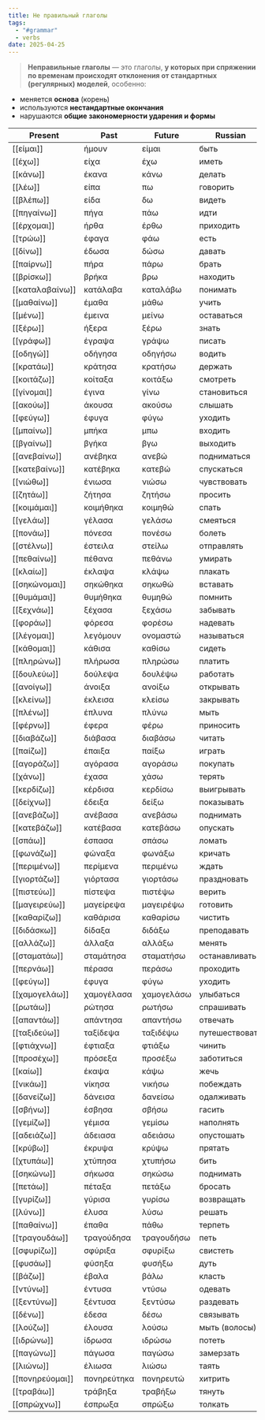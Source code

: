 ```yaml
---
title: Не правильный глаголы
tags:
  - "#grammar"
  - verbs
date: 2025-04-25
---
```

> **Неправильные глаголы** — это глаголы, **у которых при спряжении по временам происходят отклонения от стандартных (регулярных) моделей**, особенно:

- меняется **основа** (корень)
- используются **нестандартные окончания**
- нарушаются **общие закономерности ударения и формы**

| **Present** | **Past**    | **Future** | **Russian**    | **English** |
| ----------- | ----------- | ---------- | -------------- | ----------- |
| [[είμαι]]       | ήμουν       | είμαι      | быть           | be          |
| [[έχω]]         | είχα        | έχω        | иметь          | have        |
| [[κάνω]]        | έκανα       | κάνω       | делать         | do          |
| [[λέω]]         | είπα        | πω         | говорить       | say         |
| [[βλέπω]]       | είδα        | δω         | видеть         | see         |
| [[πηγαίνω]]     | πήγα        | πάω        | идти           | go          |
| [[έρχομαι]]     | ήρθα        | έρθω       | приходить      | come        |
| [[τρώω]]        | έφαγα       | φάω        | есть           | eat         |
| [[δίνω]]        | έδωσα       | δώσω       | давать         | give        |
| [[παίρνω]]      | πήρα        | πάρω       | брать          | take        |
| [[βρίσκω]]      | βρήκα       | βρω        | находить       | find        |
| [[καταλαβαίνω]] | κατάλαβα    | καταλάβω   | понимать       | understand  |
| [[μαθαίνω]]     | έμαθα       | μάθω       | учить          | learn       |
| [[μένω]]        | έμεινα      | μείνω      | оставаться     | stay        |
| [[ξέρω]]        | ήξερα       | ξέρω       | знать          | know        |
| [[γράφω]]       | έγραψα      | γράψω      | писать         | write       |
| [[οδηγώ]]       | οδήγησα     | οδηγήσω    | водить         | drive       |
| [[κρατάω]]      | κράτησα     | κρατήσω    | держать        | hold        |
| [[κοιτάζω]]     | κοίταξα     | κοιτάξω    | смотреть       | look        |
| [[γίνομαι]]     | έγινα       | γίνω       | становиться    | become      |
| [[ακούω]]       | άκουσα      | ακούσω     | слышать        | hear        |
| [[φεύγω]]       | έφυγα       | φύγω       | уходить        | leave       |
| [[μπαίνω]]      | μπήκα       | μπω        | входить        | enter       |
| [[βγαίνω]]      | βγήκα       | βγω        | выходить       | exit        |
| [[ανεβαίνω]]    | ανέβηκα     | ανεβώ      | подниматься    | ascend      |
| [[κατεβαίνω]]   | κατέβηκα    | κατεβώ     | спускаться     | descend     |
| [[νιώθω]]       | ένιωσα      | νιώσω      | чувствовать    | feel        |
| [[ζητάω]]       | ζήτησα      | ζητήσω     | просить        | ask         |
| [[κοιμάμαι]]    | κοιμήθηκα   | κοιμηθώ    | спать          | sleep       |
| [[γελάω]]       | γέλασα      | γελάσω     | смеяться       | laugh       |
| [[πονάω]]       | πόνεσα      | πονέσω     | болеть         | hurt        |
| [[στέλνω]]      | έστειλα     | στείλω     | отправлять     | send        |
| [[πεθαίνω]]     | πέθανα      | πεθάνω     | умирать        | die         |
| [[κλαίω]]       | έκλαψα      | κλάψω      | плакать        | cry         |
| [[σηκώνομαι]]   | σηκώθηκα    | σηκωθώ     | вставать       | get up      |
| [[θυμάμαι]]     | θυμήθηκα    | θυμηθώ     | помнить        | remember    |
| [[ξεχνάω]]      | ξέχασα      | ξεχάσω     | забывать       | forget      |
| [[φοράω]]       | φόρεσα      | φορέσω     | надевать       | wear        |
| [[λέγομαι]]     | λεγόμουν    | ονομαστώ   | называться     | be called   |
| [[κάθομαι]]     | κάθισα      | καθίσω     | сидеть         | sit         |
| [[πληρώνω]]     | πλήρωσα     | πληρώσω    | платить        | pay         |
| [[δουλεύω]]     | δούλεψα     | δουλέψω    | работать       | work        |
| [[ανοίγω]]      | άνοιξα      | ανοίξω     | открывать      | open        |
| [[κλείνω]]      | έκλεισα     | κλείσω     | закрывать      | close       |
| [[πλένω]]       | έπλυνα      | πλύνω      | мыть           | wash        |
| [[φέρνω]]       | έφερα       | φέρω       | приносить      | bring       |
| [[διαβάζω]]     | διάβασα     | διαβάσω    | читать         | read        |
| [[παίζω]]       | έπαιξα      | παίξω      | играть         | play        |
| [[αγοράζω]]     | αγόρασα     | αγοράσω    | покупать       | buy         |
| [[χάνω]]        | έχασα       | χάσω       | терять         | lose        |
| [[κερδίζω]]     | κέρδισα     | κερδίσω    | выигрывать     | win         |
| [[δείχνω]]      | έδειξα      | δείξω      | показывать     | show        |
| [[ανεβάζω]]     | ανέβασα     | ανεβάσω    | поднимать      | lift        |
| [[κατεβάζω]]    | κατέβασα    | κατεβάσω   | опускать       | drop        |
| [[σπάω]]        | έσπασα      | σπάσω      | ломать         | break       |
| [[φωνάζω]]      | φώναξα      | φωνάξω     | кричать        | shout       |
| [[περιμένω]]    | περίμενα    | περιμένω   | ждать          | wait        |
| [[γιορτάζω]]    | γιόρτασα    | γιορτάσω   | праздновать    | celebrate   |
| [[πιστεύω]]     | πίστεψα     | πιστέψω    | верить         | believe     |
| [[μαγειρεύω]]   | μαγείρεψα   | μαγειρέψω  | готовить       | cook        |
| [[καθαρίζω]]    | καθάρισα    | καθαρίσω   | чистить        | clean       |
| [[διδάσκω]]     | δίδαξα      | διδάξω     | преподавать    | teach       |
| [[αλλάζω]]      | άλλαξα      | αλλάξω     | менять         | change      |
| [[σταματάω]]    | σταμάτησα   | σταματήσω  | останавливать  | stop        |
| [[περνάω]]      | πέρασα      | περάσω     | проходить      | pass        |
| [[φεύγω]]       | έφυγα       | φύγω       | уходить        | leave       |
| [[χαμογελάω]]   | χαμογέλασα  | χαμογελάσω | улыбаться      | smile       |
| [[ρωτάω]]       | ρώτησα      | ρωτήσω     | спрашивать     | ask         |
| [[απαντάω]]     | απάντησα    | απαντήσω   | отвечать       | answer      |
| [[ταξιδεύω]]    | ταξίδεψα    | ταξιδέψω   | путешествовать | travel      |
| [[φτιάχνω]]     | έφτιαξα     | φτιάξω     | чинить         | fix         |
| [[προσέχω]]     | πρόσεξα     | προσέξω    | заботиться     | care        |
| [[καίω]]        | έκαψα       | κάψω       | жечь           | burn        |
| [[νικάω]]       | νίκησα      | νικήσω     | побеждать      | defeat      |
| [[δανείζω]]     | δάνεισα     | δανείσω    | одалживать     | lend        |
| [[σβήνω]]       | έσβησα      | σβήσω      | гасить         | extinguish  |
| [[γεμίζω]]      | γέμισα      | γεμίσω     | наполнять      | fill        |
| [[αδειάζω]]     | άδειασα     | αδειάσω    | опустошать     | empty       |
| [[κρύβω]]       | έκρυψα      | κρύψω      | прятать        | hide        |
| [[χτυπάω]]      | χτύπησα     | χτυπήσω    | бить           | hit         |
| [[σηκώνω]]      | σήκωσα      | σηκώσω     | поднимать      | raise       |
| [[πετάω]]       | πέταξα      | πετάξω     | бросать        | throw       |
| [[γυρίζω]]      | γύρισα      | γυρίσω     | возвращать     | return      |
| [[λύνω]]        | έλυσα       | λύσω       | решать         | solve       |
| [[παθαίνω]]     | έπαθα       | πάθω       | терпеть        | suffer      |
| [[τραγουδάω]]   | τραγούδησα  | τραγουδήσω | петь           | sing        |
| [[σφυρίζω]]     | σφύριξα     | σφυρίξω    | свистеть       | whistle     |
| [[φυσάω]]       | φύσηξα      | φυσήξω     | дуть           | blow        |
| [[βάζω]]        | έβαλα       | βάλω       | класть         | put         |
| [[ντύνω]]       | έντυσα      | ντύσω      | одевать        | dress       |
| [[ξεντύνω]]     | ξέντυσα     | ξεντύσω    | раздевать      | undress     |
| [[δένω]]        | έδεσα       | δέσω       | связывать      | tie         |
| [[λούζω]]       | έλουσα      | λούσω      | мыть (волосы)  | shampoo     |
| [[ιδρώνω]]      | ίδρωσα      | ιδρώσω     | потеть         | sweat       |
| [[παγώνω]]      | πάγωσα      | παγώσω     | замерзать      | freeze      |
| [[λιώνω]]       | έλιωσα      | λιώσω      | таять          | melt        |
| [[πονηρεύομαι]] | πονηρεύτηκα | πονηρευτώ  | хитрить        | scheme      |
| [[τραβάω]]      | τράβηξα     | τραβήξω    | тянуть         | pull        |
| [[σπρώχνω]]     | έσπρωξα     | σπρώξω     | толкать        | push        |


